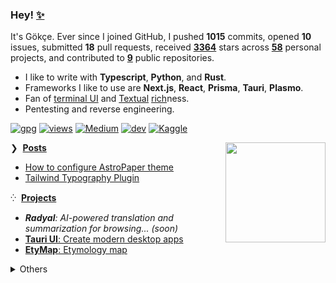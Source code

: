### Hey! [✨](https://github.com/agmmnn/starred)

It's Gökçe. Ever since I joined GitHub, I pushed **1015** commits, opened **10** issues, submitted **18** pull requests, received **[3364](https://github.com/agmmnn?tab=repositories&sort=stargazers&type=source)** stars across **[58](https://github.com/agmmnn?tab=repositories&q=&type=public&language=&sort=)** personal projects, and contributed to **[9](https://github.com/pulls?q=is%3Apr+author%3Aagmmnn)** public repositories.

- I like to write with **Typescript**, **Python**, and **Rust**.
- Frameworks I like to use are **Next.js**, **React**, **Prisma**, **Tauri**, **Plasmo**.
- Fan of [terminal UI](https://github.com/topics/tui) and [Textual](https://github.com/Textualize/textual) [rich](https://github.com/Textualize/rich)ness.
- Pentesting and reverse engineering.

[![gpg](https://img.shields.io/badge/gpg-399BB7FF25D68355-313131?style=flat&labelColor=4f4f4f&color=313131)](https://github.com/agmmnn.gpg) [![views](https://komarev.com/ghpvc/?username=agmmnn&style=flat&color=313131&label=views)](https://github.com/agmmnn) [![Medium](https://img.shields.io/badge/Medium-12100E?style=flat&logo=medium&logoColor=white)](https://medium.com/@agmmnn) [![dev](https://img.shields.io/badge/agmmnn.dev-313e80?style=flat&logo=&logoColor=white)](https://agmmnn.dev/) [![Kaggle](https://img.shields.io/badge/Kaggle-035a7d?style=flat&logo=kaggle&logoColor=white)](https://www.kaggle.com/agmmnn/datasets)

<a href="https://www.youtube.com/watch?v=14CGp0VF2TU&list=PLOiJ3Q6xmFZaAHqyA0Lzbv-D_J5q7q3Ps&index=54">
<img align="right" src="https://user-images.githubusercontent.com/16024979/246209503-deec26df-5886-4fa3-8935-93c7b6644f82.gif" width="160" /></a>

❯ &nbsp;**[Posts](https://agmmnn.dev/blog)**

<!-- BLOG-POST-LIST:START -->
- [How to configure AstroPaper theme](https://astro-paper.pages.dev/posts/how-to-configure-astropaper-theme/)
- [Tailwind Typography Plugin](https://astro-paper.pages.dev/posts/tailwind-typography-plugin/)
<!-- BLOG-POST-LIST:END -->

⁛ &nbsp;**[Projects](https://agmmnn.dev/projects)**

- _**Radyal**: AI-powered translation and summarization for browsing... (soon)_
- [**Tauri UI**: Create modern desktop apps](https://github.com/agmmnn/tauri-ui)
- [**EtyMap**: Etymology map](https://etymap.vercel.app/)
  <!-- - [**Artphora**: AI image manager, batch downloader]() -->
  <!-- - [**Badgetw**: Tailwind styled badges]() -->

<details>
<summary>Others</summary>

- Lists: [awesome-blender](https://github.com/agmmnn/awesome-blender), [turkish-nlp-resources](https://github.com/agmmnn/turkish-nlp-resources)
- Tools: [fineartdown](https://github.com/agmmnn/fineartdown), [polydown](https://github.com/agmmnn/polydown)
- Cli: [syn](https://github.com/agmmnn/syn), [nis](https://github.com/agmmnn/nisanyan-cli), [tdk](https://github.com/agmmnn/tdk-cli), [tureng](https://github.com/agmmnn/turengcli), [etym](https://github.com/agmmnn/etym-cli)

</details>
